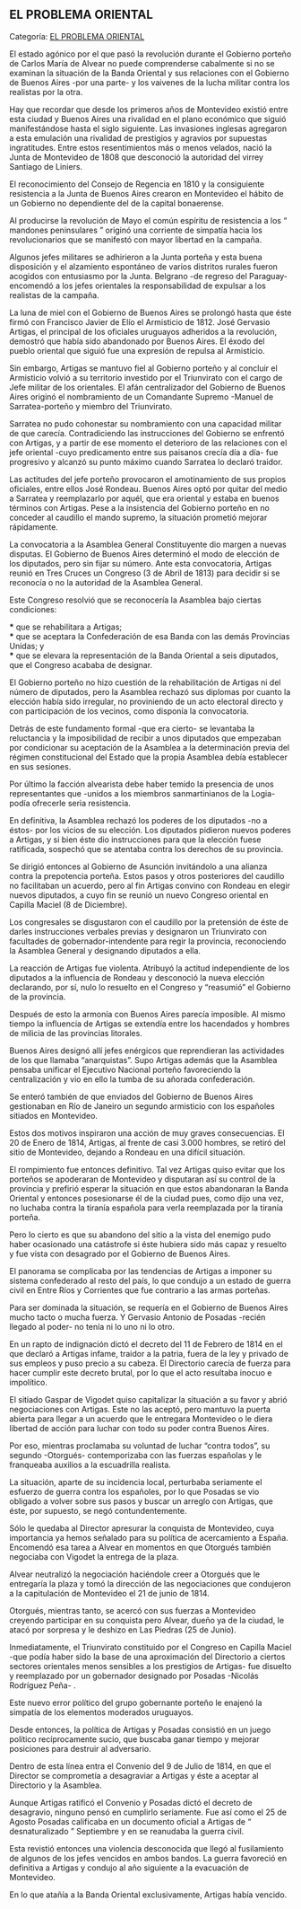## EL PROBLEMA ORIENTAL

Categoría: [EL PROBLEMA ORIENTAL](http://descubrircorrientes.com.ar/2012/index.php/2823-historia-desde-1814-hasta-la-guerra-de-la-triple-alianza/corrientes-abraza-la-causa-artiguista-1814-1821/el-problema-oriental)

El estado agónico por el que pasó la revolución durante el Gobierno porteño de Carlos María de Alvear no puede comprenderse cabalmente si no se examinan la situación de la Banda Oriental y sus relaciones con el Gobierno de Buenos Aires -por una parte- y los vaivenes de la lucha militar contra los realistas por la otra.

Hay que recordar que desde los primeros años de Montevideo existió entre esta ciudad y Buenos Aires una rivalidad en el plano económico que siguió manifestándose hasta el siglo siguiente. Las invasiones inglesas agregaron a esta emulación una rivalidad de prestigios y agravios por supuestas ingratitudes. Entre estos resentimientos más o menos velados, nació la Junta de Montevideo de 1808 que desconoció la autoridad del virrey Santiago de Liniers.

El reconocimiento del Consejo de Regencia en 1810 y la consiguiente resistencia a la Junta de Buenos Aires crearon en Montevideo el hábito de un Gobierno no dependiente del de la capital bonaerense.

Al producirse la revolución de Mayo el común espíritu de resistencia a los “ mandones peninsulares ” originó una corriente de simpatía hacia los revolucionarios que se manifestó con mayor libertad en la campaña.

Algunos jefes militares se adhirieron a la Junta porteña y esta buena disposición y el alzamiento espontáneo de varios distritos rurales fueron acogidos con entusiasmo por la Junta. Belgrano -de regreso del Paraguay- encomendó a los jefes orientales la responsabilidad de expulsar a los realistas de la campaña.

La luna de miel con el Gobierno de Buenos Aires se prolongó hasta que éste firmó con Francisco Javier de Elío el Armisticio de 1812. José Gervasio Artigas, el principal de los oficiales uruguayos adheridos a la revolución, demostró que había sido abandonado por Buenos Aires. El éxodo del pueblo oriental que siguió fue una expresión de repulsa al Armisticio.

Sin embargo, Artigas se mantuvo fiel al Gobierno porteño y al concluir el Armisticio volvió a su territorio investido por el Triunvirato con el cargo de Jefe militar de los orientales. El afán centralizador del Gobierno de Buenos Aires originó el nombramiento de un Comandante Supremo -Manuel de Sarratea-porteño y miembro del Triunvirato.

Sarratea no pudo cohonestar su nombramiento con una capacidad militar de que carecía. Contradiciendo las instrucciones del Gobierno se enfrentó con Artigas, y a partir de ese momento el deterioro de las relaciones con el jefe oriental -cuyo predicamento entre sus paisanos crecía día a día- fue progresivo y alcanzó su punto máximo cuando Sarratea lo declaró traidor.

Las actitudes del jefe porteño provocaron el amotinamiento de sus propios oficiales, entre ellos José Rondeau. Buenos Aires optó por quitar del medio a Sarratea y reemplazarlo por aquél, que era oriental y estaba en buenos términos con Artigas. Pese a la insistencia del Gobierno porteño en no conceder al caudillo el mando supremo, la situación prometió mejorar rápidamente.

La convocatoria a la Asamblea General Constituyente dio margen a nuevas disputas. El Gobierno de Buenos Aires determinó el modo de elección de los diputados, pero sin fijar su número. Ante esta convocatoria, Artigas reunió en Tres Cruces un Congreso (3 de Abril de 1813) para decidir si se reconocía o no la autoridad de la Asamblea General.

Este Congreso resolvió que se reconocería la Asamblea bajo ciertas condiciones:

**\*** que se rehabilitara a Artigas;  
**\*** que se aceptara la Confederación de esa Banda con las demás Provincias Unidas; y  
**\*** que se elevara la representación de la Banda Oriental a seis diputados, que el Congreso acababa de designar.

El Gobierno porteño no hizo cuestión de la rehabilitación de Artigas ni del número de diputados, pero la Asamblea rechazó sus diplomas por cuanto la elección había sido irregular, no proviniendo de un acto electoral directo y con participación de los vecinos, como disponía la convocatoria.

Detrás de este fundamento formal -que era cierto- se levantaba la reluctancia y la imposibilidad de recibir a unos diputados que empezaban por condicionar su aceptación de la Asamblea a la determinación previa del régimen constitucional del Estado que la propia Asamblea debía establecer en sus sesiones.

Por último la facción alvearista debe haber temido la presencia de unos representantes que -unidos a los miembros sanmartinianos de la Logia- podía ofrecerle seria resistencia.

En definitiva, la Asamblea rechazó los poderes de los diputados -no a éstos- por los vicios de su elección. Los diputados pidieron nuevos poderes a Artigas, y si bien éste dio instrucciones para que la elección fuese ratificada, sospechó que se atentaba contra los derechos de su provincia.

Se dirigió entonces al Gobierno de Asunción invitándolo a una alianza contra la prepotencia porteña. Estos pasos y otros posteriores del caudillo no facilitaban un acuerdo, pero al fin Artigas convino con Rondeau en elegir nuevos diputados, a cuyo fin se reunió un nuevo Congreso oriental en Capilla Maciel (8 de Diciembre).

Los congresales se disgustaron con el caudillo por la pretensión de éste de darles instrucciones verbales previas y designaron un Triunvirato con facultades de gobernador-intendente para regir la provincia, reconociendo la Asamblea General y designando diputados a ella.

La reacción de Artigas fue violenta. Atribuyó la actitud independiente de los diputados a la influencia de Rondeau y desconoció la nueva elección declarando, por sí, nulo lo resuelto en el Congreso y “reasumió” el Gobierno de la provincia.

Después de esto la armonía con Buenos Aires parecía imposible. Al mismo tiempo la influencia de Artigas se extendía entre los hacendados y hombres de milicia de las provincias litorales.

Buenos Aires designó allí jefes enérgicos que reprendieran las actividades de los que llamaba “anarquistas”. Supo Artigas además que la Asamblea pensaba unificar el Ejecutivo Nacional porteño favoreciendo la centralización y vio en ello la tumba de su añorada confederación.

Se enteró también de que enviados del Gobierno de Buenos Aires gestionaban en Río de Janeiro un segundo armisticio con los españoles sitiados en Montevideo.

Estos dos motivos inspiraron una acción de muy graves consecuencias. El 20 de Enero de 1814, Artigas, al frente de casi 3.000 hombres, se retiró del sitio de Montevideo, dejando a Rondeau en una difícil situación.

El rompimiento fue entonces definitivo. Tal vez Artigas quiso evitar que los porteños se apoderaran de Montevideo y disputaran así su control de la provincia y prefirió esperar la situación en que estos abandonaran la Banda Oriental y entonces posesionarse él de la ciudad pues, como dijo una vez, no luchaba contra la tiranía española para verla reemplazada por la tiranía porteña.

Pero lo cierto es que su abandono del sitio a la vista del enemigo pudo haber ocasionado una catástrofe si éste hubiera sido más capaz y resuelto y fue vista con desagrado por el Gobierno de Buenos Aires.

El panorama se complicaba por las tendencias de Artigas a imponer su sistema confederado al resto del país, lo que condujo a un estado de guerra civil en Entre Ríos y Corrientes que fue contrario a las armas porteñas.

Para ser dominada la situación, se requería en el Gobierno de Buenos Aires mucho tacto o mucha fuerza. Y Gervasio Antonio de Posadas -recién llegado al poder- no tenía ni lo uno ni lo otro.

En un rapto de indignación dictó el decreto del 11 de Febrero de 1814 en el que declaró a Artigas infame, traidor a la patria, fuera de la ley y privado de sus empleos y puso precio a su cabeza. El Directorio carecía de fuerza para hacer cumplir este decreto brutal, por lo que el acto resultaba inocuo e impolítico.

El sitiado Gaspar de Vigodet quiso capitalizar la situación a su favor y abrió negociaciones con Artigas. Este no las aceptó, pero mantuvo la puerta abierta para llegar a un acuerdo que le entregara Montevideo o le diera libertad de acción para luchar con todo su poder contra Buenos Aires.

Por eso, mientras proclamaba su voluntad de luchar “contra todos”, su segundo -Otorgués- contemporizaba con las fuerzas españolas y le franqueaba auxilios a la escuadrilla realista.

La situación, aparte de su incidencia local, perturbaba seriamente el esfuerzo de guerra contra los españoles, por lo que Posadas se vio obligado a volver sobre sus pasos y buscar un arreglo con Artigas, que éste, por supuesto, se negó contundentemente.

Sólo le quedaba al Director apresurar la conquista de Montevideo, cuya importancia ya hemos señalado para su política de acercamiento a España. Encomendó esa tarea a Alvear en momentos en que Otorgués también negociaba con Vigodet la entrega de la plaza.

Alvear neutralizó la negociación haciéndole creer a Otorgués que le entregaría la plaza y tomó la dirección de las negociaciones que condujeron a la capitulación de Montevideo el 21 de junio de 1814.

Otorgués, mientras tanto, se acercó con sus fuerzas a Montevideo creyendo participar en su conquista pero Alvear, dueño ya de la ciudad, le atacó por sorpresa y le deshizo en Las Piedras (25 de Junio).

Inmediatamente, el Triunvirato constituido por el Congreso en Capilla Maciel -que podía haber sido la base de una aproximación del Directorio a ciertos sectores orientales menos sensibles a los prestigios de Artigas- fue disuelto y reemplazado por un gobernador designado por Posadas -Nicolás Rodríguez Peña- .

Este nuevo error político del grupo gobernante porteño le enajenó la simpatía de los elementos moderados uruguayos.

Desde entonces, la política de Artigas y Posadas consistió en un juego político recíprocamente sucio, que buscaba ganar tiempo y mejorar posiciones para destruir al adversario.

Dentro de esta línea entra el Convenio del 9 de Julio de 1814, en que el Director se comprometía a desagraviar a Artigas y éste a aceptar al Directorio y la Asamblea.

Aunque Artigas ratificó el Convenio y Posadas dictó el decreto de desagravio, ninguno pensó en cumplirlo seriamente. Fue así como el 25 de Agosto Posadas calificaba en un documento oficial a Artigas de “ desnaturalizado ” Septiembre y en se reanudaba la guerra civil.

Esta revistió entonces una violencia desconocida que llegó al fusilamiento de algunos de los jefes vencidos en ambos bandos. La guerra favoreció en definitiva a Artigas y condujo al año siguiente a la evacuación de Montevideo.

En lo que atañía a la Banda Oriental exclusivamente, Artigas había vencido.